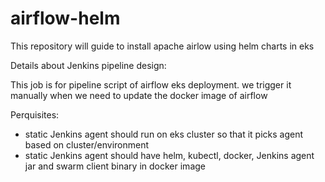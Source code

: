 # airflow-helm

This repository will guide to install apache airlow using helm charts in eks





Details about Jenkins pipeline design:

This job is for pipeline script of airflow eks deployment. we trigger it manually when we need to update the docker image of airflow

Perquisites:
* static Jenkins agent should run on eks cluster so that it picks agent based on cluster/environment
* static Jenkins agent should have helm, kubectl, docker, Jenkins agent jar and swarm client binary in docker image
